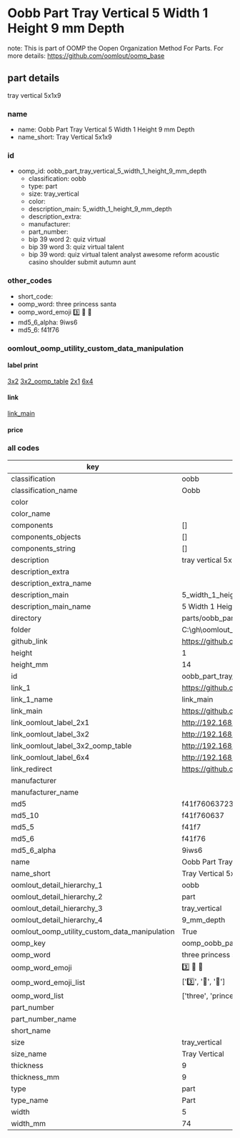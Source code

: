 # Oobb Part Tray Vertical 5 Width 1 Height 9 mm Depth  

note: This is part of OOMP the Oopen Organization Method For Parts. For more details: https://github.com/oomlout/oomp_base

##  part details
  



tray vertical 5x1x9



### name
* name: Oobb Part Tray Vertical 5 Width 1 Height 9 mm Depth
* name_short: Tray Vertical 5x1x9 
### id
* oomp_id: oobb_part_tray_vertical_5_width_1_height_9_mm_depth
  * classification: oobb
  * type: part
  * size: tray_vertical
  * color: 
  * description_main: 5_width_1_height_9_mm_depth
  * description_extra: 
  * manufacturer: 
  * part_number: 
  * bip 39 word 2: quiz virtual
  * bip 39 word 3: quiz virtual talent
  * bip 39 word: quiz virtual talent analyst awesome reform acoustic casino shoulder submit autumn aunt

### other_codes
* short_code: 
* oomp_word: three princess santa
* oomp_word_emoji :three: :princess: :santa:
* md5_6_alpha: 9iws6
* md5_6: f41f76






### oomlout_oomp_utility_custom_data_manipulation
#### label print
[3x2](http://192.168.1.245:1112/?label=oomp%209iws6)
[3x2_oomp_table](http://192.168.1.108:1112/?label=oomp%209iws6)
[2x1](http://192.168.1.242:1112/?label=oomp%209iws6)
[6x4](http://192.168.1.55:1112/?label=oomp%209iws6)    

#### link

[link_main](https://github.com/oomlout/oomlout_oobb_version_4_generated_parts/tree/main/navigation_oomp/oobb/part/tray_vertical/5_width_1_height_9_mm_depth/part)                              

#### price







### all codes 
| key | value |  
| --- | --- |  
| classification | oobb |  
| classification_name | Oobb |  
| color |  |  
| color_name |  |  
| components | [] |  
| components_objects | [] |  
| components_string | [] |  
| description | tray vertical 5x1x9 |  
| description_extra |  |  
| description_extra_name |  |  
| description_main | 5_width_1_height_9_mm_depth |  
| description_main_name | 5 Width 1 Height 9 mm Depth |  
| directory | parts/oobb_part_tray_vertical_5_width_1_height_9_mm_depth |  
| folder | C:\gh\oomlout_oobb_version_4_generated_parts\parts\oobb_part_tray_vertical_5_width_1_height_9_mm_depth |  
| github_link | https://github.com/oomlout/oomlout_oomp_part_src/tree/main/parts/oobb_part_tray_vertical_5_width_1_height_9_mm_depth |  
| height | 1 |  
| height_mm | 14 |  
| id | oobb_part_tray_vertical_5_width_1_height_9_mm_depth |  
| link_1 | https://github.com/oomlout/oomlout_oobb_version_4_generated_parts/tree/main/navigation_oomp/oobb/part/tray_vertical/5_width_1_height_9_mm_depth/part |  
| link_1_name | link_main |  
| link_main | https://github.com/oomlout/oomlout_oobb_version_4_generated_parts/tree/main/navigation_oomp/oobb/part/tray_vertical/5_width_1_height_9_mm_depth/part |  
| link_oomlout_label_2x1 | http://192.168.1.242:1112/?label=oomp%209iws6 |  
| link_oomlout_label_3x2 | http://192.168.1.245:1112/?label=oomp%209iws6 |  
| link_oomlout_label_3x2_oomp_table | http://192.168.1.108:1112/?label=oomp%209iws6 |  
| link_oomlout_label_6x4 | http://192.168.1.55:1112/?label=oomp%209iws6 |  
| link_redirect | https://github.com/oomlout/oomlout_oobb_version_4_generated_parts/tree/main/parts/oobb_tray_vertical_05_01_09 |  
| manufacturer |  |  
| manufacturer_name |  |  
| md5 | f41f760637236042d1084085bafd1d7f |  
| md5_10 | f41f760637 |  
| md5_5 | f41f7 |  
| md5_6 | f41f76 |  
| md5_6_alpha | 9iws6 |  
| name | Oobb Part Tray Vertical 5 Width 1 Height 9 mm Depth |  
| name_short | Tray Vertical 5x1x9  |  
| oomlout_detail_hierarchy_1 | oobb |  
| oomlout_detail_hierarchy_2 | part |  
| oomlout_detail_hierarchy_3 | tray_vertical |  
| oomlout_detail_hierarchy_4 | 9_mm_depth |  
| oomlout_oomp_utility_custom_data_manipulation | True |  
| oomp_key | oomp_oobb_part_tray_vertical_5_width_1_height_9_mm_depth |  
| oomp_word | three princess santa |  
| oomp_word_emoji | :three: :princess: :santa: |  
| oomp_word_emoji_list | [':three:', ':princess:', ':santa:'] |  
| oomp_word_list | ['three', 'princess', 'santa'] |  
| part_number |  |  
| part_number_name |  |  
| short_name |  |  
| size | tray_vertical |  
| size_name | Tray Vertical |  
| thickness | 9 |  
| thickness_mm | 9 |  
| type | part |  
| type_name | Part |  
| width | 5 |  
| width_mm | 74 |  
